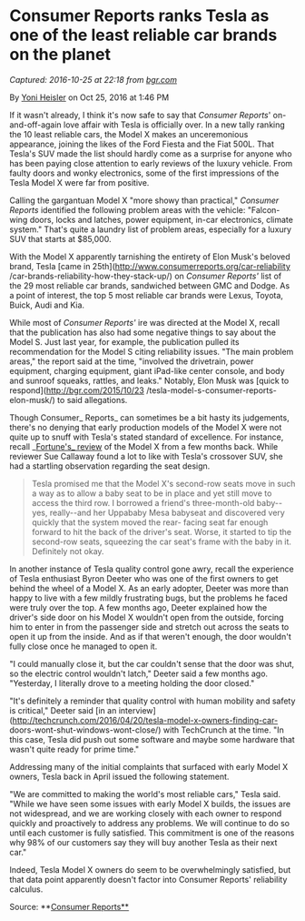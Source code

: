 # Consumer Reports ranks Tesla as one of the least reliable car brands on the planet

_Captured: 2016-10-25 at 22:18 from [bgr.com](http://bgr.com/2016/10/25/tesla-model-x-review-consumer-reports-reliability/)_

By [Yoni Heisler](http://bgr.com/author/yoni-heisler/) on Oct 25, 2016 at 1:46 PM

If it wasn't already, I think it's now safe to say that _Consumer Reports_'
on-and-off-again love affair with Tesla is officially over. In a new tally
ranking the 10 least reliable cars, the Model X makes an unceremonious
appearance, joining the likes of the Ford Fiesta and the Fiat 500L. That
Tesla's SUV made the list should hardly come as a surprise for anyone who has
been paying close attention to early reviews of the luxury vehicle. From
faulty doors and wonky electronics, some of the first impressions of the Tesla
Model X were far from positive.

Calling the gargantuan Model X "more showy than practical," _Consumer Reports_
identified the following problem areas with the vehicle: "Falcon-wing doors,
locks and latches, power equipment, in-car electronics, climate system."
That's quite a laundry list of problem areas, especially for a luxury SUV that
starts at $85,000.

With the Model X apparently tarnishing the entirety of Elon Musk's beloved
brand, Tesla [came in 25th](http://www.consumerreports.org/car-reliability
/car-brands-reliability-how-they-stack-up/) on _Consumer Reports'_ list of the
29 most reliable car brands, sandwiched between GMC and Dodge. As a point of
interest, the top 5 most reliable car brands were Lexus, Toyota, Buick, Audi
and Kia.

While most of _Consumer Reports'_ ire was directed at the Model X, recall that
the publication has also had some negative things to say about the Model S.
Just last year, for example, the publication pulled its recommendation for the
Model S citing reliability issues. "The main problem areas," the report said
at the time, "involved the drivetrain, power equipment, charging equipment,
giant iPad-like center console, and body and sunroof squeaks, rattles, and
leaks." Notably, Elon Musk was [quick to respond](http://bgr.com/2015/10/23
/tesla-model-s-consumer-reports-elon-musk/) to said allegations.

Though Consumer_ Reports_ can sometimes be a bit hasty its judgements, there's
no denying that early production models of the Model X were not quite up to
snuff with Tesla's stated standard of excellence. For instance, recall
_[Fortune's_ review](http://fortune.com/2016/05/19/tesla-model-x-test-drive/)
of the Model X from a few months back. While reviewer Sue Callaway found a lot
to like with Tesla's crossover SUV, she had a startling observation regarding
the seat design.

> Tesla promised me that the Model X's second-row seats move in such a way as
to allow a baby seat to be in place and yet still move to access the third
row. I borrowed a friend's three-month-old baby--yes, really--and her Uppababy
Mesa babyseat and discovered very quickly that the system moved the rear-
facing seat far enough forward to hit the back of the driver's seat. Worse, it
started to tip the second-row seats, squeezing the car seat's frame with the
baby in it. Definitely not okay.

In another instance of Tesla quality control gone awry, recall the experience
of Tesla enthusiast Byron Deeter who was one of the first owners to get behind
the wheel of a Model X. As an early adopter, Deeter was more than happy to
live with a few mildly frustrating bugs, but the problems he faced were truly
over the top. A few months ago, Deeter explained how the driver's side door on
his Model X wouldn't open from the outside, forcing him to enter in from the
passenger side and stretch out across the seats to open it up from the inside.
And as if that weren't enough, the door wouldn't fully close once he managed
to open it.

"I could manually close it, but the car couldn't sense that the door was shut,
so the electric control wouldn't latch," Deeter said a few months ago.
"Yesterday, I literally drove to a meeting holding the door closed."

"It's definitely a reminder that quality control with human mobility and
safety is critical," Deeter said [in an
interview](http://techcrunch.com/2016/04/20/tesla-model-x-owners-finding-car-
doors-wont-shut-windows-wont-close/) with TechCrunch at the time. "In this
case, Tesla did push out some software and maybe some hardware that wasn't
quite ready for prime time."

Addressing many of the initial complaints that surfaced with early Model X
owners, Tesla back in April issued the following statement.

"We are committed to making the world's most reliable cars," Tesla said.
"While we have seen some issues with early Model X builds, the issues are not
widespread, and we are working closely with each owner to respond quickly and
proactively to address any problems. We will continue to do so until each
customer is fully satisfied. This commitment is one of the reasons why 98% of
our customers say they will buy another Tesla as their next car."

Indeed, Tesla Model X owners do seem to be overwhelmingly satisfied, but that
data point apparently doesn't factor into Consumer Reports' reliability
calculus.

Source:
**[Consumer Reports**](http://www.consumerreports.org/car-reliability/car-brands-reliability-how-they-stack-up/)


